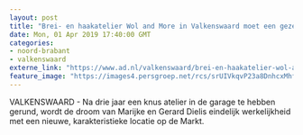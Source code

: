 ```yaml
---
layout: post
title: "Brei- en haakatelier Wol and More in Valkenswaard moet een gezellige plek worden"
date: Mon, 01 Apr 2019 17:40:00 GMT
categories: 
- noord-brabant 
- valkenswaard 
externe_link: "https://www.ad.nl/valkenswaard/brei-en-haakatelier-wol-and-more-in-valkenswaard-moet-een-gezellige-plek-worden~a6b1b730/"
feature_image: "https://images4.persgroep.net/rcs/srUIVkqvP23a8DnhcxMhf1Gtj_M/diocontent/144629381/_fitwidth/400/?appId=21791a8992982cd8da851550a453bd7f&quality=0.7"
---
```


VALKENSWAARD - Na drie jaar een knus atelier in de garage te hebben gerund, wordt de droom van Marijke en Gerard Dielis eindelijk werkelijkheid met een nieuwe, karakteristieke locatie op de Markt.
